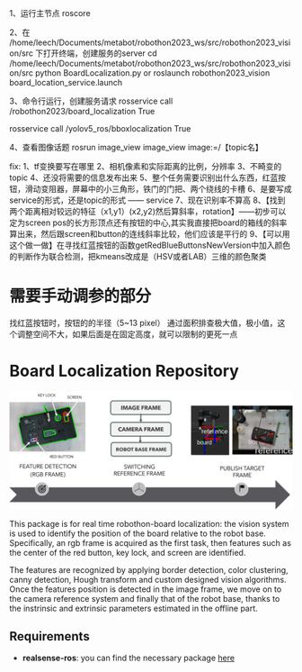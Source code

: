 1、运行主节点
roscore

2、在 /home/leech/Documents/metabot/robothon2023_ws/src/robothon2023_vision/src 下打开终端，创建服务的server
cd /home/leech/Documents/metabot/robothon2023_ws/src/robothon2023_vision/src
python BoardLocalization.py
or
roslaunch robothon2023_vision board_location_service.launch

3、命令行运行，创建服务请求
rosservice call /robothon2023/board_localization True

rosservice call /yolov5_ros/bboxlocalization True

4、查看图像话题
rosrun image_view image_view image:=/【topic名】

fix: 
1、tf变换要写在哪里
2、相机像素和实际距离的比例，分辨率
3、不畸变的topic
4、还没将需要的信息发布出来
5、整个任务需要识别出什么东西，红蓝按钮，滑动变阻器，屏幕中的小三角形，铁门的门把、两个绕线的卡槽
6、是要写成service的形式，还是topic的形式 —— service
7、现在识别率不算高
8、【找到两个距离相对较远的特征（x1,y1）(x2,y2)然后算斜率，rotation】——初步可以定为screen pos的长方形顶点还有按钮的中心,其实我直接把board的箱线的斜率算出来，然后跟screen和button的连线斜率比较，他们应该是平行的
9、【可以用这个做一做】在寻找红蓝按钮的函数getRedBlueButtonsNewVersion中加入颜色的判断作为联合检测，把kmeans改成是（HSV或者LAB）三维的颜色聚类

# 需要手动调参的部分
找红蓝按钮时，按钮的的半径（5~13 pixel）
通过面积排查极大值，极小值，这个调整空间不大，如果后面是在固定高度，就可以限制的更死一点



# Board Localization Repository
<p align="center">
  <img width="600" src="https://github.com/JRL-CARI-CNR-UNIBS/robothon2022_report/blob/master/images/Vision_System.png">
</p>
This package is for real time robothon-board localization: the vision system is used to identify the position of the board relative to the robot base. Specifically, an rgb frame is acquired as the first task, then features such as the center of the red button, key lock, and screen are identified. 

The features are recognized by applying border detection, color clustering, canny detection, Hough transform and custom designed vision algorithms. Once the features position is detected in the image frame, we move on to the camera reference system and finally that of the robot base, thanks to the instrinsic and extrinsic parameters estimated in the offline part. 

## Requirements
- **realsense-ros**: you can find the necessary package [here](https://github.com/IntelRealSense/realsense-ros)
